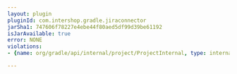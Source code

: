 ```yaml
---
layout: plugin
pluginId: com.intershop.gradle.jiraconnector
jarSha1: 747606f78227e4ebe44f80aed5df99d39be61192
isJarAvailable: true
error: NONE
violations:
- {name: org/gradle/api/internal/project/ProjectInternal, type: internal-api-usage}

---
```

